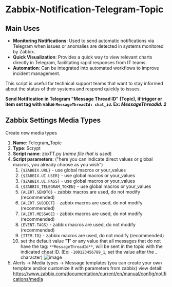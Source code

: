 # Zabbix-Notification-Telegram-Topic

Main Uses
-
* **Monitoring Notifications**: Used to send automatic notifications via Telegram when issues or anomalies are detected in systems monitored by Zabbix.
* **Quick Visualization**: Provides a quick way to view relevant charts directly in Telegram, facilitating rapid responses from IT teams.
* **Automation**: Can be integrated into automated workflows to improve incident management.

This script is useful for technical support teams that want to stay informed about the status of their systems and respond quickly to issues.

**Send Notification in Telegram "Message Thread ID" (Topic), if trigger or item set tag with value `MessageThreadId: chat_id`. Ex: _MessageThreadId: 2_**

Zabbix Settings Media Types
-
Create new media types
1. **Name**: Telegram_Topic
2. **Type**: Scrypt
3. **Script name**: zbxTT.py (_name file that is used_)
4. **Script parameters**: ("here you can indicate direct values ​​or global macros, you already choose as you wish")
   1. `{$ZABBIX.URL}` - use global macros or your_values
   2. `{$ZABBIX.UI.USER}` - use global macros or your_values
   3. `{$ZABBIX.UI.PASS}` - use global macros or your_values
   4. `{$ZABBIX_TELEGRAM_TOKEN}` - use global macros or your_values
   5. `{ALERT.SENDTO}` - zabbix macros are used, do not modify (recommended)
   6. `{ALERT.SUBJECT}` - zabbix macros are used, do not modify (recommended)
   7. `{ALERT.MESSAGE}` - zabbix macros are used, do not modify (recommended)
   8. `{EVENT.TAGS}` - zabbix macros are used, do not modify (recommended)
   9. `{ITEM.ID}` - zabbix macros are used, do not modify (recommended)
   10. set the default value "**1**" or any value that all messages that do not have the tag: `**MessageThreadId**`, will be sent in the topic with the indicated cheat ID. (Ex: `-100123456789_1`, set the value after the _ character)
![image](https://github.com/user-attachments/assets/3bd80a80-a5d2-4796-9a51-308f10432d2c)
5. Alerts -> Media types -> Message templates (you can create your own template and/or customize it with parameters from zabbix) view detail: https://www.zabbix.com/documentation/current/en/manual/config/notifications/media 

